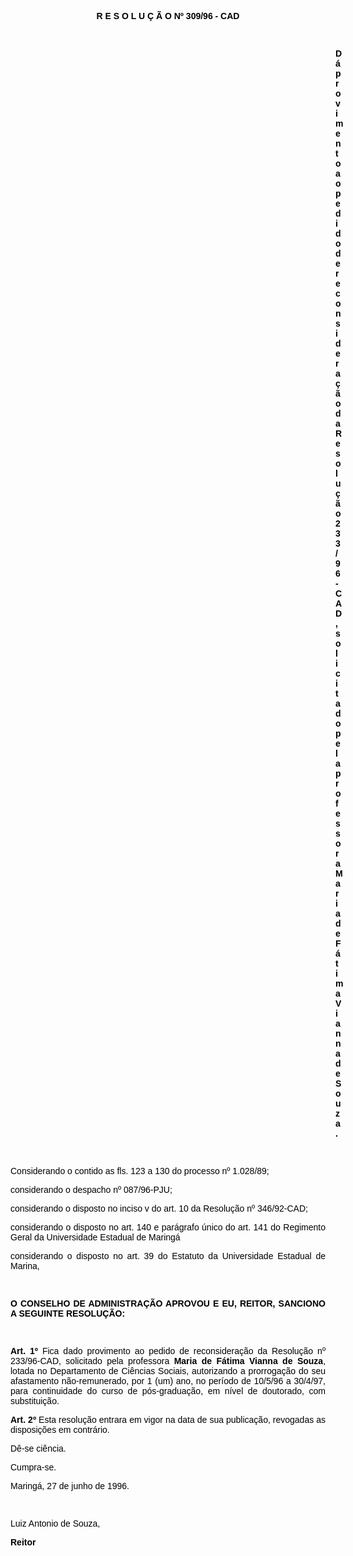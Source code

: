 <BODY TEXT="#000000">

<B><FONT FACE="Arial"><P ALIGN="CENTER">R E S O L U &Ccedil; &Atilde; O Nº 309/96 - CAD</P>
</B><P ALIGN="JUSTIFY"></P>
<P ALIGN="JUSTIFY">&nbsp;</P><DIR>
<DIR>
<DIR>
<DIR>
<DIR>
<DIR>
<DIR>
<DIR>
<DIR>
<DIR>
<DIR>
<DIR>
<DIR>

<B><P ALIGN="JUSTIFY">D&aacute; provimento ao pedido de reconsidera&ccedil;&atilde;o da Resolu&ccedil;&atilde;o 233/96-CAD, solicitado pela professora Maria de F&aacute;tima Vianna de Souza.</P>
</B><P ALIGN="JUSTIFY"></P>
<P ALIGN="JUSTIFY">&nbsp;</P></DIR>
</DIR>
</DIR>
</DIR>
</DIR>
</DIR>
</DIR>
</DIR>
</DIR>
</DIR>
</DIR>
</DIR>
</DIR>

<P ALIGN="JUSTIFY">Considerando o contido as fls. 123 a 130 do processo nº 1.028/89;</P>
<P ALIGN="JUSTIFY">considerando o despacho nº 087/96-PJU;</P>
<P ALIGN="JUSTIFY">considerando o disposto no inciso v do art. 10 da Resolu&ccedil;&atilde;o nº 346/92-CAD;</P>
<P ALIGN="JUSTIFY">considerando o disposto no art. 140 e par&aacute;grafo &uacute;nico do art. 141 do Regimento Geral da Universidade Estadual de Maring&aacute;</P>
<P ALIGN="JUSTIFY">considerando o disposto no art. 39 do Estatuto da Universidade Estadual de Marina,</P>
<P ALIGN="JUSTIFY"></P>
<P ALIGN="JUSTIFY">&nbsp;</P>
<B><P ALIGN="JUSTIFY">O CONSELHO DE ADMINISTRA&Ccedil;&Atilde;O APROVOU E EU, REITOR, SANCIONO A SEGUINTE RESOLU&Ccedil;&Atilde;O:</P>
</B><P ALIGN="JUSTIFY"></P>
<P ALIGN="JUSTIFY">&nbsp;</P>
<B><P ALIGN="JUSTIFY">Art. 1º</B> Fica dado provimento ao pedido de reconsidera&ccedil;&atilde;o da Resolu&ccedil;&atilde;o nº 233/96-CAD, solicitado pela professora <B>Maria de F&aacute;tima Vianna de Souza</B>, lotada no Departamento de Ci&ecirc;ncias Sociais, autorizando a prorroga&ccedil;&atilde;o do seu afastamento n&atilde;o-remunerado, por 1 (um) ano, no per&iacute;odo de 10/5/96 a 30/4/97, para continuidade do curso de p&oacute;s-gradua&ccedil;&atilde;o, em n&iacute;vel de doutorado, com substitui&ccedil;&atilde;o.</P>
<B><P ALIGN="JUSTIFY">Art. 2º</B> Esta resolu&ccedil;&atilde;o entrara em vigor na data de sua publica&ccedil;&atilde;o, revogadas as disposi&ccedil;&otilde;es em contr&aacute;rio. </P>
<P ALIGN="JUSTIFY">D&ecirc;-se ci&ecirc;ncia.</P>
<P ALIGN="JUSTIFY">Cumpra-se.</P>
<P ALIGN="JUSTIFY">Maring&aacute;, 27 de junho de 1996.</P>
<P ALIGN="JUSTIFY"></P>
<P ALIGN="JUSTIFY">&nbsp;</P>
<P ALIGN="JUSTIFY">Luiz Antonio de Souza, </P>
<B><P ALIGN="JUSTIFY">Reitor </P></B></FONT></BODY>
